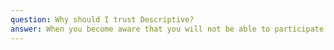```yaml
---
question: Why should I trust Descriptive?
answer: When you become aware that you will not be able to participate in a scheduled lesson, please try to inform your tutor as far in advance as possible by rescheduling or cancelling your lesson in the ‘My lessons’.
---
```

